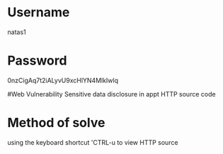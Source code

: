 # Username
natas1

# Password
0nzCigAq7t2iALyvU9xcHlYN4MlkIwlq

#Web Vulnerability
Sensitive data disclosure in appt HTTP source code

# Method of solve
using the keyboard shortcut 'CTRL-u to view HTTP source
